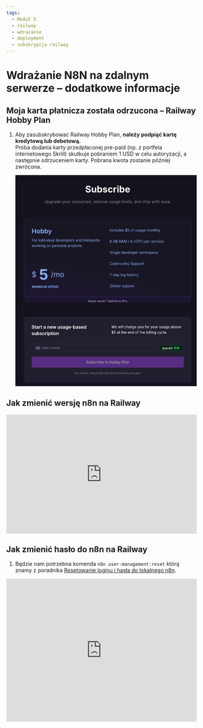 ```yaml
---
tags:
  - Moduł 5
  - railway
  - wdrazanie
  - deployment
  - subskrypcja railway
---
```


# **Wdrażanie N8N na zdalnym serwerze – dodatkowe informacje**

## **Moja karta płatnicza została odrzucona – Railway Hobby Plan**

1. Aby zasubskrybować Railway Hobby Plan, **należy podpiąć kartę kredytową lub debetową.**  
Próba dodania karty przedpłaconej pre-paid (np. z portfela internetowego Skrill) skutkuje pobraniem 1 USD w celu autoryzacji, a następnie odrzuceniem karty. Pobrana kwota zostanie później zwrócona.
   
      ![](assets/deployment_informations__railway__hobby_plan.png)


## **Jak zmienić wersję n8n na Railway**
  <div style="padding:62.5% 0 0 0;position:relative;"><iframe src="https://player.vimeo.com/video/1094347117?h=6acbaeb4c9&amp;badge=0&amp;autopause=0&amp;player_id=0&amp;app_id=58479" frameborder="0" allow="autoplay; fullscreen; picture-in-picture; clipboard-write; encrypted-media; web-share" style="position:absolute;top:0;left:0;width:100%;height:100%;" title="Zmiana wersji komponentów na Railway"></iframe></div><script src="https://player.vimeo.com/api/player.js"></script>

## **Jak zmienić hasło do n8n na Railway**
  1. Będzie nam potrzebna komenda `n8n user-management:reset` którą znamy z poradnika [Resetowanie loginu i hasła do lokalnego n8n](./08_reset_password_n8n.md#resetowanie-loginu-i-hasła-do-lokalnego-n8n).
  <div style="padding:75% 0 0 0;position:relative;"><iframe src="https://player.vimeo.com/video/1097765709?h=83d65c8270&amp;badge=0&amp;autopause=0&amp;player_id=0&amp;app_id=58479" frameborder="0" allow="autoplay; fullscreen; picture-in-picture; clipboard-write; encrypted-media; web-share" style="position:absolute;top:0;left:0;width:100%;height:100%;" title="reset_hasla_n 8n_railway-2025-07-01_09.28.55"></iframe></div><script src="https://player.vimeo.com/api/player.js"></script>